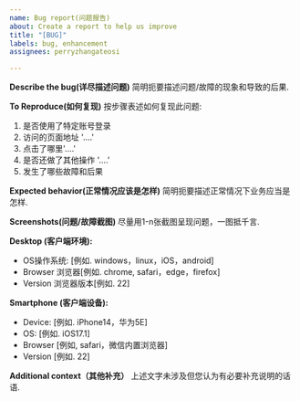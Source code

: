```yaml
---
name: Bug report(问题报告)
about: Create a report to help us improve
title: "[BUG]"
labels: bug, enhancement
assignees: perryzhangateosi

---
```


**Describe the bug(详尽描述问题)**
简明扼要描述问题/故障的现象和导致的后果.

**To Reproduce(如何复现)**
按步骤表述如何复现此问题:
1. 是否使用了特定账号登录
1. 访问的页面地址 '....'
2. 点击了哪里'....'
3. 是否还做了其他操作 '....'
4. 发生了哪些故障和后果

**Expected behavior(正常情况应该是怎样)**
简明扼要描述正常情况下业务应当是怎样.

**Screenshots(问题/故障截图)**
尽量用1-n张截图呈现问题，一图抵千言.

**Desktop (客户端环境):**
 - OS操作系统: [例如. windows，linux，iOS，android]
 - Browser 浏览器[例如. chrome, safari，edge，firefox]
 - Version 浏览器版本[例如. 22]

**Smartphone (客户端设备):**
 - Device: [例如. iPhone14，华为5E]
 - OS: [例如. iOS17.1]
 - Browser [例如, safari，微信内置浏览器]
 - Version [例如. 22]

**Additional context（其他补充）**
上述文字未涉及但您认为有必要补充说明的话语.
